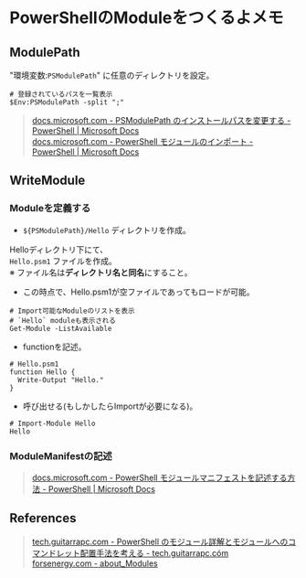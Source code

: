 # PowerShellのModuleをつくるよメモ
## ModulePath
"環境変数:`PSModulePath`" に任意のディレクトリを設定。

```
# 登録されているパスを一覧表示
$Env:PSModulePath -split ";"
```
> [docs.microsoft.com - PSModulePath のインストールパスを変更する - PowerShell | Microsoft Docs](https://docs.microsoft.com/ja-jp/powershell/scripting/developer/module/modifying-the-psmodulepath-installation-path)  
> [docs.microsoft.com - PowerShell モジュールのインポート - PowerShell | Microsoft Docs](https://docs.microsoft.com/ja-jp/powershell/scripting/developer/module/importing-a-powershell-module)

## WriteModule
### Moduleを定義する
- `${PSModulePath}/Hello` ディレクトリを作成。

Helloディレクトリ下にて、  
`Hello.psm1` ファイルを作成。  
※ ファイル名は**ディレクトリ名と同名**にすること。


- この時点で、Hello.psm1が空ファイルであってもロードが可能。
```
# Import可能なModuleのリストを表示
# `Hello` moduleも表示される
Get-Module -ListAvailable
```


- functionを記述。
```
# Hello.psm1
function Hello {
  Write-Output "Hello."
}
```


- 呼び出せる(もしかしたらImportが必要になる)。
```
# Import-Module Hello
Hello
```

### ModuleManifestの記述

> [docs.microsoft.com - PowerShell モジュールマニフェストを記述する方法 - PowerShell | Microsoft Docs](https://docs.microsoft.com/ja-jp/powershell/scripting/developer/module/how-to-write-a-powershell-module-manifest)

## References
> [tech.guitarrapc.com - PowerShell のモジュール詳解とモジュールへのコマンドレット配置手法を考える - tech.guitarrapc.cóm](https://tech.guitarrapc.com/entry/2013/12/03/014013#なぜモジュールを利用するのか)  
> [forsenergy.com - about_Modules](https://forsenergy.com/ja-jp/windowspowershellhelp/html/3be86334-7efa-4ccd-952e-54afe47977a2.htm)
